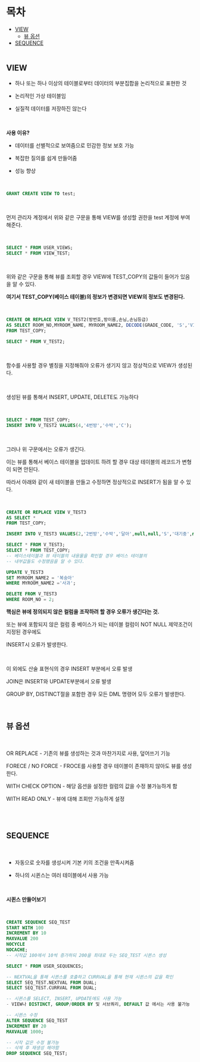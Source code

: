 목차
=========
* [VIEW](#VIEW)</br>
  * [뷰 옵션](#뷰-옵션) </br>
* [SEQUENCE](#SEQUENCE) </br></br>

## VIEW

- 하나 또는 하나 이상의 테이블로부터 데이터의 부분집합을 논리적으로 표현한 것

- 논리적인 가상 테이블임

- 실질적 데이터를 저장하진 않는다

<br/>

**사용 이유?**

- 데이터를 선별적으로 보여줌으로 민감한 정보 보호 가능

- 복잡한 질의를 쉽게 만들어줌

- 성능 향상

<br/>

```sql
GRANT CREATE VIEW TO test;
```

<br/>

먼저 관리자 계정에서 위와 같은 구문을 통해 VIEW를 생성할 권한을 test 계정에 부여해준다.

<br/>

```sql
SELECT * FROM USER_VIEWS;
SELECT * FROM VIEW_TEST;
```

<br/>

위와 같은 구문을 통해 뷰를 조회할 경우 VIEW에 TEST_COPY의 값들이 들어가 있음을 알 수 있다.

**여기서 TEST_COPY(베이스 테이블)의 정보가 변경되면 VIEW의 정보도 변경된다.**

<br/>

```sql
CREATE OR REPLACE VIEW V_TEST2(방번호,방이름,손님,손님등급)
AS SELECT ROOM_NO,MYROOM_NAME, MYROOM_NAME2, DECODE(GRADE_CODE, 'S','VIP','B','LOW','C','BAD')
FROM TEST_COPY;

SELECT * FROM V_TEST2;
```

<br/>

함수를 사용할 경우 별칭을 지정해줘야 오류가 생기지 않고 정상적으로 VIEW가 생성된다.

<br/>

생성된 뷰를 통해서 INSERT, UPDATE, DELETE도 가능하다

<br/>

```sql
SELECT * FROM TEST_COPY;
INSERT INTO V_TEST2 VALUES(4,'4번방','수박','C');
```
<br/>

그러나 위 구문에서는 오류가 생긴다.

이는 뷰를 통해서 베이스 테이블을 업데이트 하려 할 경우 대상 테이블의 레코드가 변형이 되면 안된다.

따라서 아래와 같이 새 테이블을 만들고 수정하면 정상적으로 INSERT가 됨을 알 수 있다.

<br/>

```sql
CREATE OR REPLACE VIEW V_TEST3
AS SELECT *
FROM TEST_COPY;

INSERT INTO V_TEST3 VALUES(2,'2번방','수박','달아',null,null,'S','대기중',null,null);

SELECT * FROM V_TEST3;
SELECT * FROM TEST_COPY;
-- 베이스테이블과 뷰 테이블의 내용물을 확인할 경우 베이스 테이블의 
-- 내부값들도 수정됐음을 알 수 있다.

UPDATE V_TEST3
SET MYROOM_NAME2 = '복숭아'
WHERE MYROOM_NAME2 ='사과';

DELETE FROM V_TEST3
WHERE ROOM_NO = 2;
```

**핵심은 뷰에 정의되지 않은 컬럼을 조작하려 할 경우 오류가 생긴다는 것.** 

또는 뷰에 포함되지 않은 컬럼 중 베이스가 되는 테이블 컬럼이 NOT NULL 제약조건이 지정된 경우에도 

INSERT시 오류가 발생한다.

<br/>

이 외에도 산술 표현식의 경우 INSERT 부분에서 오류 발생

JOIN은 INSERT와 UPDATE부분에서 오류 발생

GROUP BY, DISTINCT절을 포함한 경우 모든 DML 명령어 모두 오류가 발생한다.

<br/>

## 뷰 옵션

<br/>

OR  REPLACE - 기존의 뷰를 생성하는 것과 마찬가지로 사용, 덮어쓰기 기능

FORECE / NO FORCE - FROCE를 사용할 경우 테이블이 존재하지 않아도 뷰를 생성한다. 

WITH CHECK OPTION - 해당 옵션을 설정한 컬럼의 값을 수정 불가능하게 함

WITH READ ONLY  - 뷰에 대해 조회만 가능하게 설정

<br/> <br/>

## SEQUENCE

<br/>

- 자동으로 숫자를 생성시켜 기본 키의 조건을 만족시켜줌

- 하나의 시퀸스는 여러 테이블에서 사용 가능

<br/>

**시퀸스 만들어보기**

<br/>

```sql
CREATE SEQUENCE SEQ_TEST
START WITH 100
INCREMENT BY 10
MAXVALUE 200
NOCYCLE
NOCACHE;
-- 시작값 100에서 10씩 증가하되 200을 최대로 두는 SEQ_TEST 시퀸스 생성

SELECT * FROM USER_SEQUENCES;

-- NEXTVAL을 통해 시퀸스를 호출하고 CURRVAL을 통해 현재 시퀸스의 값을 확인
SELECT SEQ_TEST.NEXTVAL FROM DUAL;
SELECT SEQ_TEST.CURRVAL FROM DUAL;

-- 시퀸스를 SELECT, INSERT, UPDATE에도 사용 가능
- VIEW나 DISTINCT, GROUP/ORDER BY 및 서브쿼리, DEFAULT 값 에서는 사용 불가능

-- 시퀸스 수정
ALTER SEQUENCE SEQ_TEST
INCREMENT BY 20
MAXVALUE 1000;

-- 시작 값은 수정 불가능
-- 삭제 후 재생성 해야함
DROP SEQUENCE SEQ_TEST;
```
<br/>
